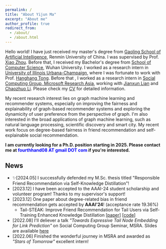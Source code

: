 ```yaml
---
permalink: /
title: "About Yijun Ma"
excerpt: "About me"
author_profile: true
redirect_from: 
  - /about/
  - /about.html
---
```


Hello world! I have just received my master's degree from [Gaoling School of Artificial Intelligence](http://ai.ruc.edu.cn/english/index.htm), Renmin University of China. I was supervised by Prof. [Xiao Zhou](https://xiaozhoucam.github.io/). Before that, I received my Bachelor's degree from [School of Computer Science](http://cs.whu.edu.cn/aspx/enmain/), Wuhan University. I worked as a research intern in [University of Illinois Urbana-Champaign](https://cs.illinois.edu/), where I was fortunate to work with Prof. [Hanghang Tong](http://tonghanghang.org/). Before that , I worked as a research intern in [Social Computing Group, Microsoft Research Asia](https://www.microsoft.com/en-us/research/group/social-computing-beijing/), working with [Jianxun Lian](https://www.microsoft.com/en-us/research/people/jialia) and [Chaozhuo Li](https://www.microsoft.com/en-us/research/people/cli/). Please check my [CV](https://antman9914.github.io/files/CV.pdf) for detailed information.

My recent research interest lies on graph machine learning and recommender systems, especially on improving the fairness and explainability of graph-based recommender systems and exploring the dynamicity of user preference from the perspective of graph. I'm also interested in the broad applications of graph machine learning, such as natural language processing, scientific discovery and smart city. My recent work focus on degree-based fairness in friend recommendation and self-explainable social recommendation.

**I am currently looking for a Ph.D. position starting in 2025. Please contact me at <font color=Blue>fourthhand08 AT gmail DOT com</font> if you're interested.**


## News
- ✨\[2024.05\] I successfully defended my M.Sc. thesis titled "Responsible Friend Recommendation via Self-Knowledge Distillation"! 
- \[2023.12\] I have been accepted to the AAAI-24 student scholarship and volunteer program! Thanks to my supervisor's support!
- \[2023.12\] One paper about degree-related bias in friend recommendation gets accepted by **AAAI'24**! (acceptance rate 19.36%)
    - Tail-STEAK: Improve Friend Recommendation for Tail Users via Self-Training Enhanced Knowledge Distillation \[[paper](https://ojs.aaai.org/index.php/AAAI/article/view/28737)\] \[[code](https://github.com/antman9914/Tail-STEAK)\]
- \[2022.08\] I'll deliever a talk *"Towards Expressive Tail Node Embedding for Link Prediction"* on Social Computing Group Seminar, MSRA. Slides are available [here](https://antman9914.github.io/files/talk202208msra.pdf)
- \[2022.06\] Finished the wonderful journey in MSRA and awarded as *"Stars of Tomorrow"* excellent intern!
